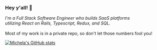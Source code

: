 ### Hey y'all! 🤠

<i>I'm a Full Stack Software Engineer who builds SaaS platforms 
<br /> utilizing React on Rails, Typescript, Redux, and SQL.</i>
<br />
<br />Most of my work is in a private repo, so don't let those numbers fool you!
<!--
**michelai95/michelai95** is a ✨ _special_ ✨ repository because its `README.md` (this file) appears on your GitHub profile.

Here are some ideas to get you started:

- 🔭 I’m currently working on ...
- 🌱 I’m currently learning ...
- 👯 I’m looking to collaborate on ...
- 🤔 I’m looking for help with ...
- 💬 Ask me about ...
- 📫 How to reach me: ...
- 😄 Pronouns: ...
- ⚡ Fun fact: ...

-->

[![Michela's GitHub stats](https://github-readme-stats.vercel.app/api?username=michelai95)](https://github.com/michelai95/github-readme-stats)
